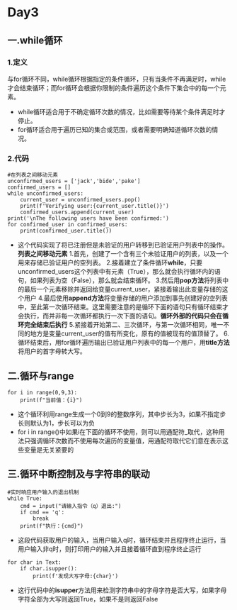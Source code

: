 # Day3

## 一.while循环
### 1.定义
与for循环不同，while循环根据指定的条件循环，只有当条件不再满足时，while才会结束循环；而for循环会根据你限制的条件遍历这个条件下集合中的每一个元素。
- while循环适合用于不确定循环次数的情况，比如需要等待某个条件满足时才停止。
- for循环适合用于遍历已知的集合或范围，或者需要明确知道循环次数的情况。
### 2.代码
```
#在列表之间移动元素
unconfirmed_users = ['jack','bide','pake']
confirmed_users = []
while unconfirmed_users:
    current_user = unconfirmed_users.pop()
    print(f'Verifying user:{current_user.title()}')
    confirmed_users.append(current_user)
print('\nThe following users have been confirmed:')
for confirmed_user in confirmed_users:
    print(confirmed_user.title())
```
- 这个代码实现了将已注册但是未验证的用户转移到已验证用户列表中的操作。**列表之间移动元素**
1.首先，创建了一个含有三个未验证用户的列表，以及一个用来存储已验证用户的空列表。
2.接着建立了条件循环**while**，只要unconfirmed_users这个列表中有元素（True），那么就会执行循环内的语句，如果列表为空（False），那么就会结束循环。
3.然后用**pop方法**将列表中的最后一个元素移除并返回给变量current_user，紧接着输出此变量存储的这个用户
4.最后使用**append方法**将变量存储的用户添加到事先创建好的空列表中，至此第一次循环结束。这里需要注意的是循环下面的语句只有循环结束才会执行，而并非每一次循环都执行一次下面的语句。**循环外部的代码只会在循环完全结束后执行**
5.紧接着开始第二、三次循环，与第一次循环相同，唯一不同的地方是变量current_user的值有所变化，原有的值被现有的值顶替了。
6.循环结束后，用for循环遍历输出已验证用户列表中的每一个用户，用**title方法**将用户的首字母转大写。

## 二.循环与range
```
for i in range(0,9,3):   
    print(f"当前值：{i}")
```
- 这个循环利用range生成一个0到9的整数序列，其中步长为3，如果不指定步长则默认为1，步长可以为负
- for i in range()中如果i在下面的循环不使用，则可以用通配符_取代，这种用法只强调循环次数而不使用每次遍历的变量值，用通配符取代它们意在表示这些变量是无关紧要的

## 三.循环中断控制及与字符串的联动
```
#实时响应用户输入的退出机制
while True:
    cmd = input("请输入指令（q）退出:")
    if cmd == 'q':
        break
    print(f"执行：{cmd}")
```
- 这段代码获取用户的输入，当用户输入q时，循环结束并且程序终止运行，当用户输入非q时，则打印用户的输入并且接着循环直到程序终止运行

```
for char in Text:
    if char.isupper():   
        print(f'发现大写字母:{char}')
```
- 这行代码中的**isupper**方法用来检测字符串中的字母字符是否大写，如果字母字符全部为大写则返回True，如果不是则返回False